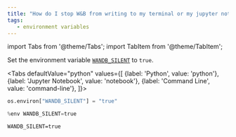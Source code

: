 ```yaml
---
title: "How do I stop W&B from writing to my terminal or my jupyter notebook output?"
tags:
   - environment variables
---
```

import Tabs from '@theme/Tabs';
import TabItem from '@theme/TabItem';

Set the environment variable [`WANDB_SILENT`](../guides/track/environment-variables.md) to `true`.

<Tabs
  defaultValue="python"
  values={[
    {label: 'Python', value: 'python'},
    {label: 'Jupyter Notebook', value: 'notebook'},
    {label: 'Command Line', value: 'command-line'},
  ]}>
  <TabItem value="python">

```python
os.environ["WANDB_SILENT"] = "true"
```

  </TabItem>
  <TabItem value="notebook">

```python
%env WANDB_SILENT=true
```

  </TabItem>
  <TabItem value="command-line">

```shell
WANDB_SILENT=true
```

  </TabItem>
</Tabs>